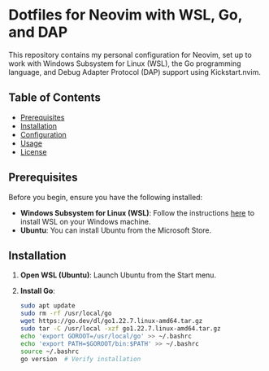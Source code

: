# Dotfiles for Neovim with WSL, Go, and DAP

This repository contains my personal configuration for Neovim, set up to work with Windows Subsystem for Linux (WSL), the Go programming language, and Debug Adapter Protocol (DAP) support using Kickstart.nvim.

## Table of Contents

- [Prerequisites](#prerequisites)
- [Installation](#installation)
- [Configuration](#configuration)
- [Usage](#usage)
- [License](#license)

## Prerequisites

Before you begin, ensure you have the following installed:

- **Windows Subsystem for Linux (WSL)**: Follow the instructions [here](https://docs.microsoft.com/en-us/windows/wsl/install) to install WSL on your Windows machine.
- **Ubuntu**: You can install Ubuntu from the Microsoft Store.

## Installation

1. **Open WSL (Ubuntu)**:
   Launch Ubuntu from the Start menu.

2. **Install Go**:
   ```bash
   sudo apt update
   sudo rm -rf /usr/local/go
   wget https://go.dev/dl/go1.22.7.linux-amd64.tar.gz
   sudo tar -C /usr/local -xzf go1.22.7.linux-amd64.tar.gz
   echo 'export GOROOT=/usr/local/go' >> ~/.bashrc
   echo 'export PATH=$GOROOT/bin:$PATH' >> ~/.bashrc
   source ~/.bashrc
   go version  # Verify installation
